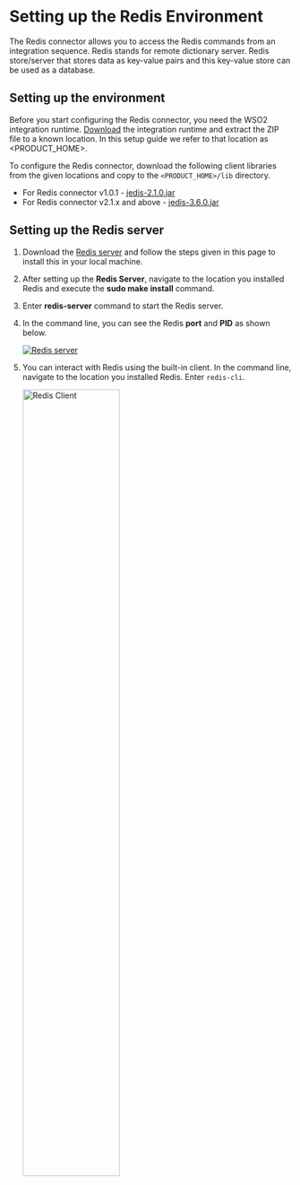 # Setting up the Redis Environment 

The Redis connector allows you to access the Redis commands from an integration sequence. Redis stands for remote dictionary server. Redis store/server that stores data as key-value pairs and this key-value store can be used as a database.

## Setting up the environment

Before you start configuring the Redis connector, you need the WSO2 integration runtime. [Download](https://wso2.com/integration/micro-integrator/) the integration runtime and extract the ZIP file to a known location. In this setup guide we refer to that location as <PRODUCT_HOME>.

To configure the Redis connector, download the following client libraries from the given locations and copy to the `<PRODUCT_HOME>/lib` directory.

* For Redis connector v1.0.1 - [jedis-2.1.0.jar](https://mvnrepository.com/artifact/redis.clients/jedis/2.1.0)
* For Redis connector v2.1.x and above - [jedis-3.6.0.jar](https://mvnrepository.com/artifact/redis.clients/jedis/3.6.0)

## Setting up the Redis server 

1. Download the [Redis server](http://redis.io/download) and follow the steps given in this page to install this in your local machine.
2. After setting up the **Redis Server**, navigate to the location you installed Redis and execute the **sudo make install** command.
3. Enter **redis-server** command to start the Redis server.
4. In the command line, you can see the Redis **port** and **PID** as shown below.
    
    <a href="{{base_path}}/assets/img/integrate/connectors/redis-server.png"><img src="{{base_path}}/assets/img/integrate/connectors/redis-server.png" title="Redis server" alt="Redis server"/></a>
 
5. You can interact with Redis using the built-in client. In the command line, navigate to the location you installed Redis. Enter `redis-cli`.

    <a href="{{base_path}}/assets/img/integrate/connectors/redis-client.png"><img src="{{base_path}}/assets/img/integrate/connectors/redis-client.png" title="Redis Client" width="60%" alt="Redis Client"/> </a>
